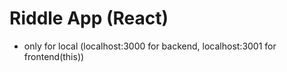 # Riddle App (React)
- only for local (localhost:3000 for backend, localhost:3001 for frontend(this))
